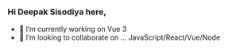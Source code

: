 ### Hi Deepak Sisodiya here,

- 🔭 I’m currently working on Vue 3
- 👯 I’m looking to collaborate on ... JavaScript/React/Vue/Node
